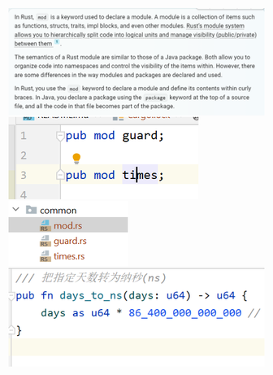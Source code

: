 ![Alt text](image-6.png)  
![Alt text](image-7.png)  
![Alt text](image-8.png)  
![Alt text](image-9.png)
